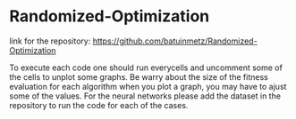 # Randomized-Optimization

link for the repository:
https://github.com/batuinmetz/Randomized-Optimization

To execute each code one should run everycells and uncomment some of the cells to unplot some graphs. 
Be warry about the size of the fitness evaluation for each algorithm when you plot a graph, you may have to ajust some of the values.
For the neural networks please add the dataset in the repository to run the code for each of the cases.
